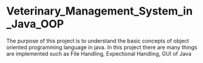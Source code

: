# Veterinary_Management_System_in_Java_OOP
The purpose of this project is to understand the basic concepts of object oriented programming language in java.
In this project there are many things are implemented such as
File Handling,
Expectional Handling, 
GUI of Java
